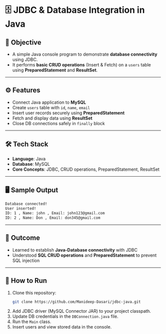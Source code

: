 # 🗄️ JDBC & Database Integration in Java

## 🎯 Objective
- A simple Java console program to demonstrate **database connectivity** using JDBC.  
- It performs **basic CRUD operations** (Insert & Fetch) on a `users` table using **PreparedStatement** and **ResultSet**.

---

## ⚙️ Features
- Connect Java application to **MySQL**  
- Create `users` table with `id`, `name`, `email`  
- Insert user records securely using **PreparedStatement**  
- Fetch and display data using **ResultSet**  
- Close DB connections safely in `finally` block

---

## 🛠️ Tech Stack
- **Language**: Java  
- **Database**: MySQL 
- **Core Concepts**: JDBC, CRUD operations, PreparedStatement, ResultSet

---

## 🖥️ Sample Output
```bash
Database connected!
User inserted!
ID: 1 , Name: john , Email: john123@gmail.com
ID: 2 , Name: Don , Email: don345@gmail.com
```

---

## 📌 Outcome
- Learned to establish **Java-Database connectivity** with JDBC
- Understood **SQL CRUD operations** and **PreparedStatement** to prevent SQL injection

---

## 🚀 How to Run
1. Clone this repository:
   ```bash
   git clone https://github.com/Manideep-Dasari/jdbc-java.git
   ```
2. Add JDBC driver (MySQL Connector JAR) to your project classpath.
3. Update DB credentials in the `DBConnection.java` file.
4. Run the `Main` class.
5. Insert users and view stored data in the console.
